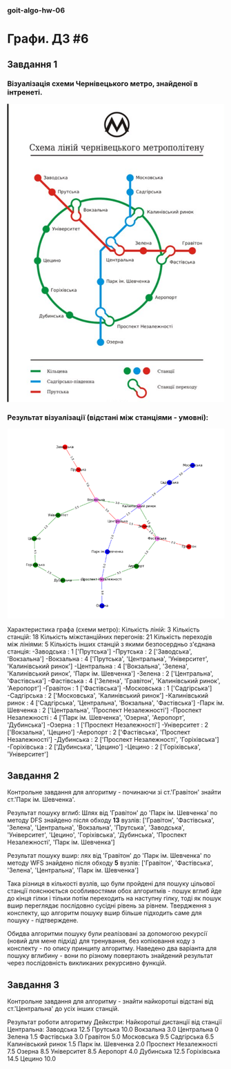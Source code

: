 ### goit-algo-hw-06
# Графи. ДЗ #6

## Завдання 1

### Візуалізація схеми Чернівецького метро, знайденої в інтренеті.
![](Chernivtsi_metro_schema.png)

### Результат візуалізації (відстані між станціями - умовні):
![](my_schema.png)

Характеристика графа (схеми метро):
Кількість ліній: 3
Кількість станцій: 18
Кількість міжстанційних перегонів: 21
Кількість переходів між лініями: 5
Кількість інших станцій з якими безпосердньо з'єднана станція:
    -Заводська             : 1 ['Прутська']
    -Прутська              : 2 ['Заводська', 'Вокзальна']
    -Вокзальна             : 4 ['Прутська', 'Центральна', 'Університет', 'Калинівський ринок']
    -Центральна            : 4 ['Вокзальна', 'Зелена', 'Калинівський ринок', 'Парк ім. Шевченка']
    -Зелена                : 2 ['Центральна', 'Фастівська']
    -Фастівська            : 4 ['Зелена', 'Гравітон', 'Калинівський ринок', 'Аеропорт']
    -Гравітон              : 1 ['Фастівська']
    -Московська            : 1 ['Садгірська']
    -Садгірська            : 2 ['Московська', 'Калинівський ринок']
    -Калинівський ринок    : 4 ['Садгірська', 'Центральна', 'Вокзальна', 'Фастівська']
    -Парк ім. Шевченка     : 2 ['Центральна', 'Проспект Незалежності']
    -Проспект Незалежності : 4 ['Парк ім. Шевченка', 'Озерна', 'Аеропорт', 'Дубинська']
    -Озерна                : 1 ['Проспект Незалежності']
    -Університет           : 2 ['Вокзальна', 'Цецино']
    -Аеропорт              : 2 ['Фастівська', 'Проспект Незалежності']
    -Дубинська             : 2 ['Проспект Незалежності', 'Горіхівська']
    -Горіхівська           : 2 ['Дубинська', 'Цецино']
    -Цецино                : 2 ['Горіхівська', 'Університет']

## Завдання 2
Контрольне завдання для алгоритму - починаючи зі ст.'Гравітон' знайти ст.'Парк ім. Шевченка'.

Результат пошуку вглиб:
Шлях від 'Гравітон' до 'Парк ім. Шевченка' по методу DFS знайдено після обходу **13** вузлів:
['Гравітон', 'Фастівська', 'Зелена', 'Центральна', 'Вокзальна', 'Прутська', 'Заводська', 'Університет', 'Цецино', 'Горіхівська', 'Дубинська', 'Проспект Незалежності', 'Парк ім. Шевченка']

Результат пошуку вшир:
лях від 'Гравітон' до 'Парк ім. Шевченка' по методу WFS знайдено після обходу **5** вузлів:
['Гравітон', 'Фастівська', 'Зелена', 'Центральна', 'Парк ім. Шевченка']

Така різниця в кількості вузлів, що були пройдені для пошуку цільової станції пояснюється особливостями обох алгоритмів - пошук вглиб йде до кінця гілки і тільки потім переходить на наступну гілку, тоді як пошук вшир переглядає послідовно сусідні рівень за рівнем. Твердження з конспекту, що алгоритм пошуку вшир більше підходить саме для пошуку - підтверждене.

Обидва алгоритми пошуку були реалізовані за допомогою рекурсії (новий для мене підхід) для тренування, без копіювання коду з конспекту - по опису принципу алгоритму.
Наведено два варіанта для  пошуку вглибину - вони по різному повертають знайдений результат через послідовність викликаних рекурсивно функцій.

## Завдання 3
Контрольне завдання для алгоритму - знайти найкоротші відстані від ст.'Центральна' до усіх інших станцій.

Результат роботи алгоритму Дейкстри:
Найкоротші дистанції від станції Центральна:
Заводська 12.5
Прутська 10.0
Вокзальна 3.0
Центральна 0
Зелена 1.5
Фастівська 3.0
Гравітон 5.0
Московська 9.5
Садгірська 6.5
Калинівський ринок 1.5
Парк ім. Шевченка 2.0
Проспект Незалежності 7.5
Озерна 8.5
Університет 8.5
Аеропорт 4.0
Дубинська 12.5
Горіхівська 14.5
Цецино 10.0
